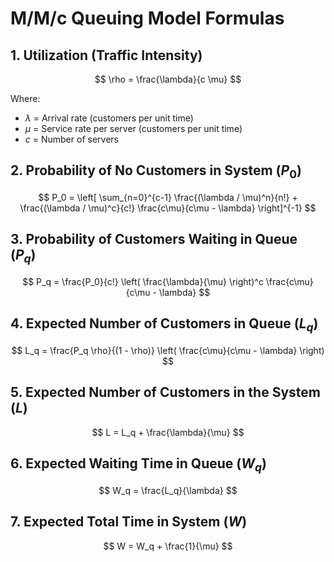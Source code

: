 # M/M/c Queuing Model Formulas

## 1. Utilization (Traffic Intensity)

$$
\rho = \frac{\lambda}{c \mu}
$$

Where:

- $\lambda$ = Arrival rate (customers per unit time)
- $\mu$ = Service rate per server (customers per unit time)
- $c$ = Number of servers

## 2. Probability of No Customers in System ($P_0$)

$$
P_0 = \left[ \sum_{n=0}^{c-1} \frac{(\lambda / \mu)^n}{n!} + \frac{(\lambda / \mu)^c}{c!} \frac{c\mu}{c\mu - \lambda} \right]^{-1}
$$

## 3. Probability of Customers Waiting in Queue ($P_q$)

$$
P_q = \frac{P_0}{c!} \left( \frac{\lambda}{\mu} \right)^c \frac{c\mu}{c\mu - \lambda}
$$

## 4. Expected Number of Customers in Queue ($L_q$)

$$
L_q = \frac{P_q \rho}{(1 - \rho)} \left( \frac{c\mu}{c\mu - \lambda} \right)
$$

## 5. Expected Number of Customers in the System ($L$)

$$
L = L_q + \frac{\lambda}{\mu}
$$

## 6. Expected Waiting Time in Queue ($W_q$)

$$
W_q = \frac{L_q}{\lambda}
$$

## 7. Expected Total Time in System ($W$)

$$
W = W_q + \frac{1}{\mu}
$$
